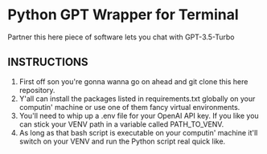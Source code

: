 # Python GPT Wrapper for Terminal
Partner this here piece of software lets you chat with GPT-3.5-Turbo
## INSTRUCTIONS
1. First off son you're gonna wanna go on ahead and git clone this here repository.
2. Y'all can install the packages listed in requirements.txt globally on your computin' machine or use one of them fancy virtual environments.
3. You'll need to whip up a .env file for your OpenAI API key. If you like you can stick your VENV path in a variable called PATH_TO_VENV.
4. As long as that bash script is executable on your computin' machine it'll switch on your VENV and run the Python script real quick like.